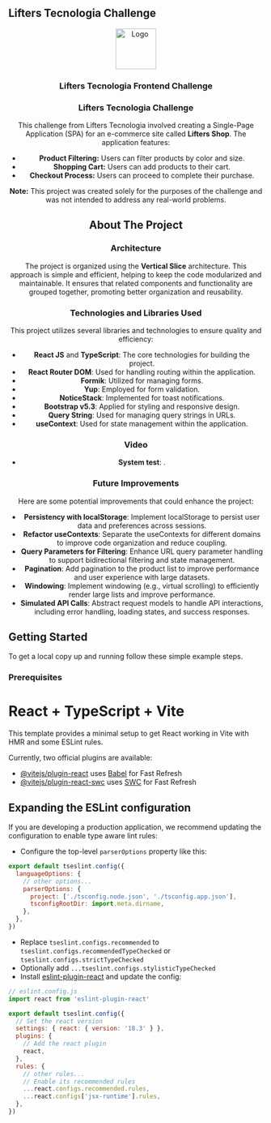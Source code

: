 ## Lifters Tecnologia Challenge

<div align="center">
  <a href="https://github.com/Caionnc/heeds_tech_challenge">
    <img src="src/assets/images/retifica.jpeg" alt="Logo" width="80" height="80">
  </a>

<h3 align="center"> Lifters Tecnologia Frontend Challenge </h3>

 ### Lifters Tecnologia Challenge

This challenge from Lifters Tecnologia involved creating a Single-Page Application (SPA) for an e-commerce site called **Lifters Shop**. The application features:

- **Product Filtering:** Users can filter products by color and size.
- **Shopping Cart:** Users can add products to their cart.
- **Checkout Process:** Users can proceed to complete their purchase.

**Note:** This project was created solely for the purposes of the challenge and was not intended to address any real-world problems.

## About The Project

### Architecture

The project is organized using the **Vertical Slice** architecture. This approach is simple and efficient, helping to keep the code modularized and maintainable. It ensures that related components and functionality are grouped together, promoting better organization and reusability.

### Technologies and Libraries Used

This project utilizes several libraries and technologies to ensure quality and efficiency:

- **React JS** and **TypeScript**: The core technologies for building the project.
- **React Router DOM**: Used for handling routing within the application.
- **Formik**: Utilized for managing forms.
- **Yup**: Employed for form validation.
- **NoticeStack**: Implemented for toast notifications.
- **Bootstrap v5.3**: Applied for styling and responsive design.
- **Query String**: Used for managing query strings in URLs.
- **useContext**: Used for state management within the application.

### Video

- **System test**: .

### Future Improvements

Here are some potential improvements that could enhance the project:

- **Persistency with localStorage**: Implement localStorage to persist user data and preferences across sessions.
- **Refactor useContexts**: Separate the useContexts for different domains to improve code organization and reduce coupling.
- **Query Parameters for Filtering**: Enhance URL query parameter handling to support bidirectional filtering and state management.
- **Pagination**: Add pagination to the product list to improve performance and user experience with large datasets.
- **Windowing**: Implement windowing (e.g., virtual scrolling) to efficiently render large lists and improve performance.
- **Simulated API Calls**: Abstract request models to handle API interactions, including error handling, loading states, and success responses.


</div>

<!-- GETTING STARTED -->

## Getting Started

To get a local copy up and running follow these simple example steps.

### Prerequisites

# React + TypeScript + Vite

This template provides a minimal setup to get React working in Vite with HMR and some ESLint rules.

Currently, two official plugins are available:

- [@vitejs/plugin-react](https://github.com/vitejs/vite-plugin-react/blob/main/packages/plugin-react/README.md) uses [Babel](https://babeljs.io/) for Fast Refresh
- [@vitejs/plugin-react-swc](https://github.com/vitejs/vite-plugin-react-swc) uses [SWC](https://swc.rs/) for Fast Refresh

## Expanding the ESLint configuration

If you are developing a production application, we recommend updating the configuration to enable type aware lint rules:

- Configure the top-level `parserOptions` property like this:

```js
export default tseslint.config({
  languageOptions: {
    // other options...
    parserOptions: {
      project: ['./tsconfig.node.json', './tsconfig.app.json'],
      tsconfigRootDir: import.meta.dirname,
    },
  },
})
```

- Replace `tseslint.configs.recommended` to `tseslint.configs.recommendedTypeChecked` or `tseslint.configs.strictTypeChecked`
- Optionally add `...tseslint.configs.stylisticTypeChecked`
- Install [eslint-plugin-react](https://github.com/jsx-eslint/eslint-plugin-react) and update the config:

```js
// eslint.config.js
import react from 'eslint-plugin-react'

export default tseslint.config({
  // Set the react version
  settings: { react: { version: '18.3' } },
  plugins: {
    // Add the react plugin
    react,
  },
  rules: {
    // other rules...
    // Enable its recommended rules
    ...react.configs.recommended.rules,
    ...react.configs['jsx-runtime'].rules,
  },
})
```
